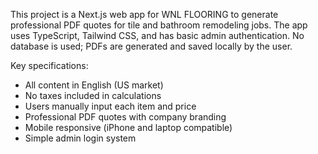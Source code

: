 <!-- Use this file to provide workspace-specific custom instructions to Copilot. For more details, visit https://code.visualstudio.com/docs/copilot/copilot-customization#_use-a-githubcopilotinstructionsmd-file -->

This project is a Next.js web app for WNL FLOORING to generate professional PDF quotes for tile and bathroom remodeling jobs. The app uses TypeScript, Tailwind CSS, and has basic admin authentication. No database is used; PDFs are generated and saved locally by the user.

Key specifications:
- All content in English (US market)
- No taxes included in calculations
- Users manually input each item and price
- Professional PDF quotes with company branding
- Mobile responsive (iPhone and laptop compatible)
- Simple admin login system
